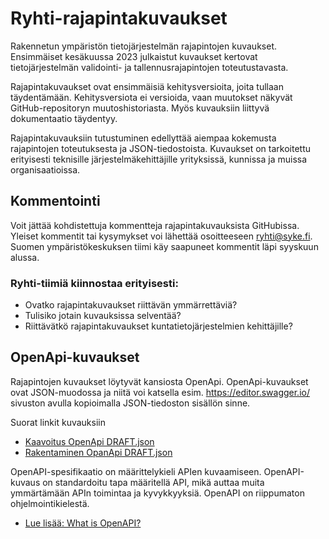 # Ryhti-rajapintakuvaukset
Rakennetun ympäristön tietojärjestelmän rajapintojen kuvaukset. Ensimmäiset kesäkuussa 2023 julkaistut kuvaukset kertovat tietojärjestelmän validointi- ja tallennusrajapintojen toteutustavasta.

Rajapintakuvaukset ovat ensimmäisiä kehitysversioita, joita tullaan täydentämään. Kehitysversiota ei versioida, vaan muutokset näkyvät GitHub-repositoryn muutoshistoriasta. Myös kuvauksiin liittyvä dokumentaatio täydentyy. 

Rajapintakuvauksiin tutustuminen edellyttää aiempaa kokemusta rajapintojen toteutuksesta ja JSON-tiedostoista. Kuvaukset on tarkoitettu erityisesti teknisille järjestelmäkehittäjille yrityksissä, kunnissa ja muissa organisaatioissa.

## Kommentointi
Voit jättää kohdistettuja kommentteja rajapintakuvauksista GitHubissa. Yleiset kommentit tai kysymykset voi lähettää osoitteeseen ryhti@syke.fi. Suomen ympäristökeskuksen tiimi käy saapuneet kommentit läpi syyskuun alussa.
 
### Ryhti-tiimiä kiinnostaa erityisesti:
* Ovatko rajapintakuvaukset riittävän ymmärrettäviä?
* Tulisiko jotain kuvauksissa selventää?
* Riittävätkö rajapintakuvaukset kuntatietojärjestelmien kehittäjille?

## OpenApi-kuvaukset
Rajapintojen kuvaukset löytyvät kansiosta OpenApi. OpenApi-kuvaukset ovat JSON-muodossa ja niitä voi katsella esim. https://editor.swagger.io/ sivuston avulla kopioimalla JSON-tiedoston sisällön sinne.

Suorat linkit kuvauksiin
* [Kaavoitus OpenApi DRAFT.json](https://github.com/sykefi/Ryhti-rajapintakuvaukset/blob/Dev/OpenApi/Kaavoitus/Palveluv%C3%A4yl%C3%A4/Kaavoitus%20OpenApi%20Beta.json)
* [Rakentaminen OpanApi DRAFT.json](https://github.com/sykefi/Ryhti-rajapintakuvaukset/blob/Dev/OpenApi/Rakentaminen/Palveluv%C3%A4yl%C3%A4/Rakentaminen%20OpenApi%20Beta.json)

OpenAPI-spesifikaatio on määrittelykieli APIen kuvaamiseen. OpenAPI-kuvaus on standardoitu tapa määritellä API, mikä auttaa muita ymmärtämään APIn toimintaa ja kyvykkyyksiä. OpenAPI on riippumaton ohjelmointikielestä. 
* [Lue lisää: What is OpenAPI?](https://www.openapis.org/what-is-openapi)
